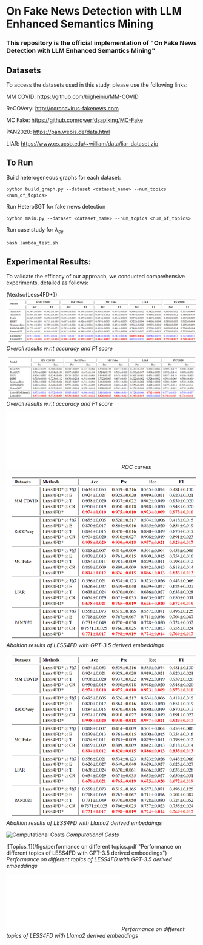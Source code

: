 # On Fake News Detection with LLM Enhanced Semantics Mining

### This repository is the official implementation of "On Fake News Detection with LLM Enhanced Semantics Mining" 

## Datasets

To access the datasets used in this study, please use the following links:

MM COVID: https://github.com/bigheiniu/MM-COVID

ReCOVery: http://coronavirus-fakenews.com

MC Fake: https://github.com/qwerfdsaplking/MC-Fake

PAN2020: https://pan.webis.de/data.html

LIAR: https://www.cs.ucsb.edu/~william/data/liar_dataset.zip

## To Run

Build heterogeneous graphs for each dataset:

```
python build_graph.py --dataset <dataset_name> --num_topics <num_of_topics>
```

Run HeteroSGT for fake news detection

```
python main.py --dataset <dataset_name> --num_topics <num_of_topics>
```

Run case study for $\lambda_{ce}$

```python
bash lambda_test.sh
```

## Experimental Results:
To validate the efficacy of our approach, we conducted comprehensive experiments, detailed as follows:

(\textsc{Less4FD*})
![Overall Results_1](/figs/res_all_1.png "Overall results w.r.t accuracy and F1 score")
*Overall results w.r.t accuracy and F1 score*

![Overall Results_2](/figs/res_all_2.png "Overall results w.r.t precision and recall")
*Overall results w.r.t accuracy and F1 score*

![aucs](/figs/less4fd_aucs_final.pdf "ROC curves")
*ROC curves*

![Abaltion Results_1](/figs/ablation_1.png "Abaltion results of LESS4FD with GPT-3.5 derived embeddings")
*Abaltion results of LESS4FD with GPT-3.5 derived embeddings*

![Abaltion Results_2](/figs/ablation_1.png "Abaltion results of LESS4FD with Llama2 derived embeddings")
*Abaltion results of LESS4FD with Llama2 derived embeddings*


![Computational Costs](/figs/costs.png "Computational Costs")
*Computational Costs*


![Topics_1](/figs/performance on different topics.pdf "Performance on different topics of LESS4FD with GPT-3.5 derived embeddings")
*Performance on different topics of LESS4FD with GPT-3.5 derived embeddings*

![Topics_2](/figs/topics_llama2.pdf "Performance on different topics of LESS4FD with Llama2 derived embeddings")
*Performance on different topics of LESS4FD with Llama2 derived embeddings*
